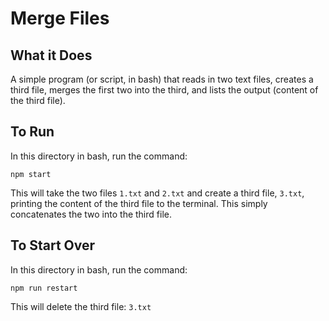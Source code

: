 # Merge Files

## What it Does

A simple program (or script, in bash) that reads in two text files, creates a third file, merges the first two into the third, and lists the output (content of the third file).

## To Run

In this directory in bash, run the command:

`npm start`

This will take the two files `1.txt` and `2.txt` and create a third file, `3.txt`, printing the content of the third file to the terminal. This simply concatenates the two into the third file.

## To Start Over

In this directory in bash, run the command:

`npm run restart`

This will delete the third file: `3.txt`